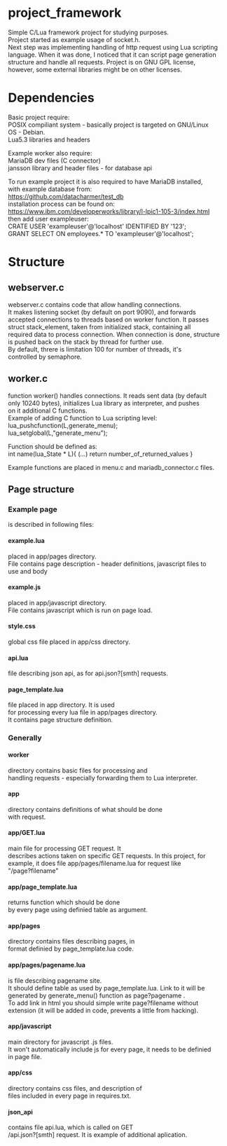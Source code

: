 # project_framework
Simple C/Lua framework project for studying purposes.  
Project started as example usage of socket.h.  
Next step was implementing handling of http request using Lua scripting  
language. When it was done, I noticed that it can script page generation  
structure and handle all requests. Project is on GNU GPL license,   
however, some external libraries might be on other licenses.  
# Dependencies  
Basic project require:  
POSIX compiliant system - basically project is targeted on GNU/Linux  
OS - Debian.  
Lua5.3 libraries and headers  

Example worker also require:  
MariaDB dev files (C connector)  
jansson library and header files - for database api  

To run example project it is also required to have MariaDB installed,  
with example database from:  
https://github.com/datacharmer/test_db  
installation process can be found on:  
https://www.ibm.com/developerworks/library/l-lpic1-105-3/index.html  
then add user exampleuser:  
CRATE USER 'exampleuser'@'localhost' IDENTIFIED BY '123';  
GRANT SELECT ON employees.* TO 'exampleuser'@'localhost';  
# Structure
## webserver.c
webserver.c contains code that allow handling connections.  
It makes listening socket (by default on port 9090), and forwards  
accepted connections to threads based on worker function. It passes  
struct stack_element, taken from initialized stack, containing all  
required data to process connection. When connection is done, structure  
is pushed back on the stack by thread for further use.  
By default, threre is limitation 100 for number of threads, it's  
controlled by semaphore.  
## worker.c
function worker() handles connections. It reads sent data (by default  
only 10240 bytes), initializes Lua library as interpreter, and pushes  
on it additional C functions.  
Example of adding C function to Lua scripting level:  
		lua_pushcfunction(L,generate_menu);  
		lua_setglobal(L,"generate_menu");  

Function should be defined as:  
	int name(lua_State * L){ (...) return number_of_returned_values }  

Example functions are placed in menu.c and mariadb_connector.c files.  
## Page structure
### Example page
  is described in following files:  
#### example.lua
placed in app/pages directory.  
File contains page description - header definitions, javascript files to  
use and body  
#### example.js 
placed in app/javascript directory.  
File contains javascript which is run on page load.  
#### style.css
global css file placed in app/css directory.  
#### api.lua
file describing json api, as for api.json?[smth] requests.  
#### page_template.lua 
file placed in app directory. It is used  
for processing every lua file in app/pages directory.   
It contains page structure definition.  
### Generally
#### worker
directory contains basic files for processing and  
handling requests - especially forwarding them to Lua interpreter.  
#### app
directory contains definitions of what should be done  
with request.  
#### app/GET.lua
main file for processing GET request. It  
describes actions taken on specific GET requests. In this project, for  
example, it does file app/pages/filename.lua for request like  
"/page?filename"
#### app/page_template.lua
returns function which should be done  
by every page using definied table as argument.  
#### app/pages
directory contains files describing pages, in  
format definied by page_template.lua code.  
#### app/pages/pagename.lua
is file describing pagename site.  
It should define table as used by page_template.lua. Link to it will be  
generated by generate_menu() function as page?pagename .   
To add link in html you should simple write page?filename without  
extension (it will be added in code, prevents a little from hacking).  
#### app/javascript
main directory for javascript .js files.  
It won't automatically include js for every page, it needs to be definied  
in page file.  
#### app/css
directory contains css files, and description of  
files included in every page in requires.txt.  
#### json_api
contains file api.lua, which is called on GET  
/api.json?[smth] request. It is example of additional aplication.  
